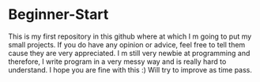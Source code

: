 # Beginner-Start
This is my first repository in this github where at which I m going to put my small projects. If you do have any opinion or advice, feel free to tell them cause they are very appreciated.
I m still very newbie at programming and therefore, I write program in a very messy way and is really hard to understand. I hope you are fine with this :)
Will try to improve as time pass.
